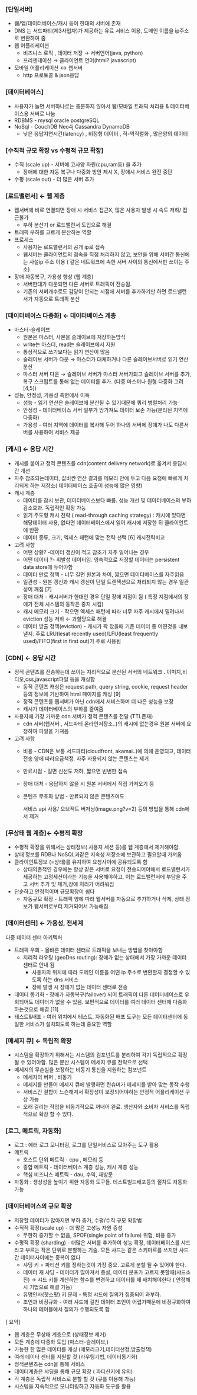 ### [단일서버]

- 웹/앱/데이터베이스/캐시 등이 한대의 서버에 존재
- DNS 는 서드파티(제3사업자)가 제공하는 유료 서비스 이용, 도메인 이름을 ip주소로 변환하여 줌
- 웹 어플리케이션
    - 비즈니스 로직 , 데이터 저장 → 서버언어(java, python)
    - 프리젠테이션 → 클라이언트 언어(html? javascript)
- 모바일 어플리케이션 ↔ 웹서버
    - http 프로토콜 & json응답

### [데이터베이스]

- 사용자가 늘면 서버하나로는 충분하지 않아서  웹/모바일 트래픽 처리용 & 데이터베이스용 서버로 나눔
- RDBMS - mysql oracle postgreSQL
- NoSql - CouchDB Neo4j Cassandra DynamoDB
    - 낮은 응답지연시간(latency) , 비정형 데이터 , 직-역직렬화 , 많은양의 데이터

### [수직적 규모 확장 vs 수평적 규모 확장]

- 수직 (scale up) - 서버에 고사양 자원(cpu,ram등) 을 추가
    - 장애에 대한 자동 복구나 다중화 방안 제시 X, 장애시 서비스 완전 중단
- 수평 (scale out) -  더 많은 서버 추가

### [로드밸런서] ← 웹 계층

- 웹서버에 바로 연결되면 장애 시 서비스 접근X, 많은 사용자 발생 시 속도 저하/ 접근불가
    - 부하 분산기 or 로드밸런서 도입으로 해결
- 트래픽 부하를 고르게 분산하는 역할
- 프로세스
    - 사용자는 로드밸런서의 공개 ip로 접속
    - 웹서버는 클라이언트의 접속을 직접 처리하지 않고, 보안을 위해 서버간 통신에는 사설ip 주소 이용 ( 같은 네트워크에 속한 서버 사이의 통신에서만 쓰이는 주소)
- 장애 자동복구, 가용성 향상 (웹 계층)
    - 서버한대가 다운되면 다른 서버로 트래픽이 전송됨.
    - 기존의 서버개수로도 감당이 안되는 시점에 서버를 추가하기만 하면 로드밸런서가 자동으로 트래픽 분산

### [데이터베이스 다중화] ← 데이터베이스 계층

- 마스터-슬레이브
    - 원본은 마스터, 사본을 슬레이브에 저장하는방식
    - write는 마스터, read는 슬레이브에서 지원
    - 통상적으로 쓰기보다는 읽기 연산이 많음
    - 슬레이브 서버가 다운 → 마스터가 대체하거나 다른 슬레이브서버로 읽기 연산 분산
    - 마스터 서버 다운 → 슬레이브 서버가 마스터 서버가되고 슬레이브 서버를 추가, 복구 스크립트를 통해 없는 데이터를 추가. (다중 마스터나 원형 다중화 고려 [4,5])
- 성능, 안정성, 가용성 측면에서 이득
    - 성능 - 읽기 연산은 슬레이브에 분산될 수 있기때문에 쿼리 병렬처리 가능
    - 안정성 - 데이터베이스 서버 일부가 망가져도 데이터 보존 가능(분리된 지역에 다중화)
    - 가용성 - 여러 지역에 데이터를 복사해 두어 하나의 서버에 장애가 나도 다른서버를 사용하여 서비스 제공

### [캐시] ← 응답 시간

- 캐시를 붙이고 정적 콘텐츠를 cdn(content delivery network)로 옮겨서 응답시간 개선
- 자주 참조되는데이터, 값비싼 연산 결과를 메모리 안에 두고 다음 요청에 빠르게 처리되게 하는 저장소( 데이터베이스 호출이 성능에 많은 영향)
- 캐시 계층
    - 데이터를 잠시 보관, 데이터베이스보다 빠름. 성능 개선 및 데이터베이스의 부하감소효과. 독립적인 확장 가능
    - 읽기 주도형 캐시 전략 ( read-through caching strategy)  : 캐시에 있다면 해당데이터 사용, 없다면 데이터베이스에서 읽어 캐시에 저장한 뒤 클라이언트에 반환
    - 데이터 종류, 크기, 엑세스 패턴에 맞는 전략 선택 [6] 캐시전략비교
- 고려 사항
    - 어떤 상황?  -데이터 갱신이 적고 참조가 자주 일어나는 경우
    - 어떤 데이터 ?- 휘발성 데이터임. 영속적으로 저장할 데이터는 persistent data store에 두어야함
    - 데이터 만료 정책 - 너무 길면 원본과 차이, 짧으면 데이터베이스를 자주읽음
    - 일관성 - 원본 갱신과 캐시 갱신이 단일 트랜잭션으로 처리되지 않는 경우 일관성이 깨짐 [7]
    - 장애 대처 - 캐시서버가 한대인 경우 단일 장애 지점이 됨 ( 특정 지점에서의 장애가 전체 시스템의 동작은 중지 시킴)
    - 캐시 메모리 크기 - 작으면 엑세스 패턴에 따라 너무 자주 캐시에서 밀려나서eviction 성능 저하 ← 과할당으로 해결
    - 데이터 방출 정책(eviction) - 캐시가 꽉 찼을때 기존 데이터 중 어떤것을 내보낼지. 주로 LRU(lesat recently used)/LFU(least frequently used)/FIFO(first in first out)가 주로 사용됨

### [CDN] ← 응답 시간

- 정적 콘텐츠를 전송하는데 쓰이는 지리적으로 분산된 서버의 네트워크 . 이미지,비디오,css,javascript파일 등을 캐싱함
    - 동적 콘텐츠 캐싱은 request path, query string, cookie, request header 등의 정보에 기반하여 html 페이지를 캐싱 [9]
    - 정적 콘텐츠를 웹서버가 아닌 cdn에서 서비스하며 더 나은 성능을 보장
    - 캐시가 데이터베이스의 부하를 줄여줌
- 사용자에 가장 가까운 cdn 서버가 정적 콘텐츠를 전달 (TTL존재)
    - cdn 서버(웹서버 , 서드파티 온라인저장소..)의 캐시에 없는경우 원본 서버에 요청하여 파일을 가져옴
- 고려 사항
    - 비용 - CDN은 보통 서드파티(cloudfront, akamai..)에 의해 운영되고, 데이터전송 양에 따라요금책정. 자주 사용되지 않는 콘텐츠는 제거
    - 만료시점 - 길면 신선도 저하, 짧으면 빈번한 접속
    - 장애 대처 - 응답하지 않을 시 원본 서버에서 직접 가져오기 등
    - 콘텐츠 무효화 방법 - 만료되지 않은 콘텐츠여도
        
        서비스 api 사용/ 오브젝트 버저닝(image.png?v=2) 등의 방법을 통해 cdn에서 제거
        

### [무상태 웹 계층]← 수평적 확장

- 수평적 확장을 위해서는 상태정보( 사용자 세션 등)를 웹 계층에서 제거해야함.
- 상태 정보를 RDB나 NoSQL과같은 지속성 저장소에 보관하고 필요할때 가져옴
- 클라이언트정보 (=상태)를 유지하여 요청사이에 공유되도록 함
    - 상태의존적인 경우에는 항상 같은 서버로 요청이 전송되어야해서 로드밸런서가 제공하는 고정세션이라는 기능을 사용해야하고, 이는 로드밸런서에 부담을 주고 서버 추가 및 제거,장애 처리가 어려워짐
- 단순하고 안정적이며 규모확장이 쉽다
    - 자동규모 확장 - 트래픽 양에 따라 웹서버를 자동으로 추가하거나 삭제, 상태 정보가 웹서버로부터 제거되어서 가능해짐

### [데이터센터] ← 가용성, 전세계

다중 데이터 센터 아키텍처

- 트래픽 우회 - 올바른 데이터 센터로 트래픽을 보내는 방법을 찾아야함
    - 지리적 라우팅 (geoDns routing): 장애가 없는 상태에서 가장 가까운 데이터 센터로 안내 됨
        - 사용자의 위치에 따라 도메인 이름을 어떤 ip 주소로 변환할지 결정할 수 있도록 하는 dns 서비스
        - 장애 발생 시 장애가 없는 데이터 센터로 전송
- 데이터 동기화 - 장애가 자동복구(failover) 되어 트래픽이 다른 데이터베이스로 우회되어도 데이터가 없을 수 있음. 보편적으로 데이터를 여러 데이터 센터에 다중화 하는것으로 해결 [11]
- 테스트&배포 - 여러 위치에서 테스트, 자동화된 배포 도구는 모든 데이터센터에 동일한 서비스가 설치되도록 하는데 중요한 역할

### [메세지 큐] ← 독립적 확장

- 시스템을 확장하기 위해서는 시스템의 컴포넌트를 분리하여 각기 독립적으로 확장될 수 있어야함. 많은 분산 시스템이 메세지 큐를 전략으로 선택
- 메세지의 무손실을 보장하는 비동기 통신을 지원하는 컴포넌트
    - 메세지의 버퍼 , 비동기
    - 메세지를 만들어 메세지 큐에 발행하면 컨슈머가 메세지를 받아 맞는 동작 수행
    - 서비스간 결합이 느슨해져서 확장성이 보장되어야하는 안정적 어플리케이션 구상 가능
    - 오래 걸리는 작업을 비동기적으로 꺼내어 완료. 생산자와 소비자 서비스를 독립적으로 확장 할 수 있다.

### [로그, 메트릭, 자동화]

- 로그 : 에러 로그 모니터링, 로그를 단일서비스로 모아주는 도구 활용
- 메트릭
    - 호스트 단위 메트릭 - cpu , 메모리 등
    - 종합 메트릭 - 데이터베이스 계층 성능, 캐시 계층 성능
    - 핵심 비즈니스 메트릭 - dau, 수익, 재방문
- 자동화 : 생상성을 높이기 위한 자동화 도구들. 테스트빌드배포등의 절차도 자동화 가능

### [데이터베이스의 규모 확장

- 저장할 데이터가 많아지면 부하 증가, 수평/수직 규모 확장법
- 수직적 확장(scale up) - 더 많은 고성능 자원 증성
    - 무한히 증가할 수 없음, SPOF(single point of failure) 위험, 비용 증가
- 수평적 확장 (sharding)  - 더많은 서버를 추가하여 성능 확장, 데이터베이스를 샤드라고 부르는 작은 단위로 분할하는 기술. 모든 샤드는 같은 스키마르를 쓰지만 샤드간 데이터사이에는 중복이 없다
    - 샤딩 키 = 파티션 키를 정하는것이 가장 중요. 고르게 분할 될 수 있어야 한다.
    - 데이터 재 샤딩 - 데이터가 많아져서 증설, 데이터 분포가 고르지 못할때(샤드소진) → 샤드 키를 계산하는 함수를 변경하고 데이터를 재 배치해야한다 ( 안정해시 기법으로 해결 가능)
    - 유명인사(핫스팟) 키 문제 - 특정 샤드에 질의가 집중되어 과부하.
    - 조인과 비정규화 - 여러 샤드에 걸친 데이터 조인이 어렵기때문에 비정규화하여 하나의 테이블에서 질의가 수행되도록 함

[ 요약]

- 웹 계층은 무상태 계층으로 (상태정보 제거)
- 모든 계층에 다중화 도입 (마스터-슬레이브,)
- 가능한 한 많은 데이터를 캐싱 (메모리크기,데이터선정,방출정책)
- 여러 데이터 센터를 지원할 것 (라우팅기법, 데이터동기화)
- 정적콘텐츠는 cdn을 통해 서비스
- 데이터계층은 샤딩을 통해 규모 확장 ( 파티션키에 유의)
- 각 계층은 독립적 서비스로 분할 할 것 (큐를 이용해 가능)
- 시스템을 지속적으로 모니터링하고 자동화 도구를 활용
